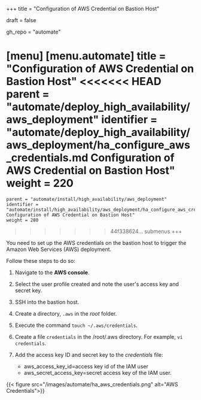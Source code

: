 +++
title = "Configuration of AWS Credential on Bastion Host"

draft = false

gh_repo = "automate"

[menu]
  [menu.automate]
    title = "Configuration of AWS Credential on Bastion Host"
<<<<<<< HEAD
    parent = "automate/deploy_high_availability/aws_deployment"
    identifier = "automate/deploy_high_availability/aws_deployment/ha_configure_aws_credentials.md Configuration of AWS Credential on Bastion Host"
    weight = 220
=======
    parent = "automate/install/high_availability/aws_deployment"
    identifier = "automate/install/high_availability/aws_deployment/ha_configure_aws_credentials.md Configuration of AWS Credential on Bastion Host"
    weight = 280
>>>>>>> 44f338624... submenus
+++

You need to set up the AWS credentials on the bastion host to trigger the Amazon Web Services (AWS) deployment.

Follow these steps to do so:

1. Navigate to the **AWS console**.

1. Select the user profile created and note the user's access key and secret key.

1. SSH into the bastion host.

1. Create a directory, `.aws` in the *root* folder.

1. Execute the command `touch ~/.aws/credentials`.

1. Create a file `credentials` in the /root/.aws directory. For example, `vi credentials`.

1. Add the access key ID and secret key to the *credentials* file:

   - aws_access_key_id=access key id of the IAM user
   - aws_secret_access_key=secret access key of the IAM user.

{{< figure src="/images/automate/ha_aws_credentials.png" alt="AWS Credentials">}}

